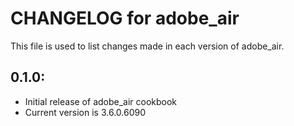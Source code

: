 # CHANGELOG for adobe_air

This file is used to list changes made in each version of adobe_air.

## 0.1.0:

* Initial release of adobe_air cookbook
* Current version is 3.6.0.6090